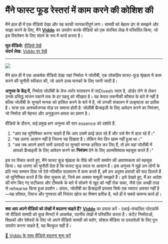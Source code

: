 # मैंने फास्ट फूड रेस्तरां में काम करने की कोशिश की

मैंने हाल ही में एक वीडियो देखा और यह काफी जानकारीपूर्ण लगा। सामग्री को बेहतर ढंग से समझने और साझा करने के लिए, मैंने **[Viddo](https://viddo.pro/)** का उपयोग करके वीडियो को एक संरचित लेख में परिवर्तित किया, जो इस विश्लेषण के लिए संदर्भ के रूप में कार्य करता है।

**मूल वीडियो:** [वीडियो देखें](https://www.youtube.com/watch?v=LjSIZeM1cCo)  
**संदर्भ लेख:** [Viddo पर देखें](https://viddo.pro/zh/video-result/b3f768b6-123e-469e-8956-bc8d0082915e)

---

![](https://img.youtube.com/vi/LjSIZeM1cCo/0.jpg)

मैंने हाल ही में एक आकर्षक वीडियो देखा जहां निर्माता ने जोलीबी, एक लोकप्रिय फास्ट-फूड श्रृंखला में काम करने की चुनौती स्वीकार की, जो अपने उच्च मानकों के लिए जानी जाती है।

**अनुभव के केंद्र में,** निर्माता जोलीबी के तेज-तर्रार वातावरण में जाDiveeh जाता है, ऑर्डर लेने से लेकर उनके प्रसिद्ध व्यंजन पकाने तक के हर पहलू को सीखता है। यह केवल तकनीकी कौशल के बारे में नहीं है बल्कि जोलीबी के सुनहरे मानक को हासिल करने के बारे में है, जो उनकी संचालन में उत्कृष्टता का प्रतीक है। यात्रा एक आश्चर्यजनक मोड़ पर समाप्त होती है: जोलीबी फ्रैंचाइज़ी के लिए आवेदन करने का निमंत्रण, जो निर्माता की मेहनत और अनुकूलन क्षमता का प्रमाण है।

वीडियो के दौरान, कई प्रमुख क्षण अनुभव की सार essence को दर्शाते हैं:
1. "आप यह सुनिश्चित करना चाहते हैं कि आप उसमें फ्राई डाल रहे हैं और उसे बैग में डाल रहे हैं।"
2. "यह उतना आसान नहीं है जितना यह दिखता है। लेकिन मेरा दिन खत्म नहीं हुआ था।"
3. "अब जब आपने हमारे सभी उत्पादों पर सुनहरे मानक हासिल कर लिए हैं, तो हम यहां जोलीबी में आपको फ्रैंचाइज़ी के लिए आवेदन करने का **निमंत्रण** देने के लिए आत्मविश्वास महसूस करते हैं।"

इस पर विचार करते हुए, मैंने फास्ट फूड श्रृंखला के पीछे की भारी समर्पण की आवश्यकता को महसूस किया। यह धारणा को चुनौती देता है कि फास्ट फूड सरल या आसान है। इस अनुभव ने मुझे उन लोगों के प्रति नया सम्मान दिया जो ऐसे गतिशील वातावरण में काम करते हैं, हमें उन अदृश्य प्रयासों की याद दिलाते हैं जो सुनिश्चित करते हैं कि सेवा सुचारू हो, जिसे हम अक्सर मामूली समझते हैं। इसे देखते हुए, मैं हर आदेश की मांग किए गए सटीकता और टीमवर्क के बारे में सोचने से खुद को नहीं रोक सका, जैसे एक अच्छी तरह से rehearse किया हुआ प्रदर्शन। अंततः, जोलीबी का फ्रैंचाइज़ी प्रस्ताव सिर्फ एक व्यापार अवसर नहीं है—यह कौशल, रिवाज और गुणवत्ता की निरंतर खोज का मिश्रण प्रतीक है, भले ही वे सबसे सामन्य कार्य हों।

---

**क्या आप अपने वीडियो को लेखों में बदलना चाहते हैं?** **[Viddo](https://viddo.pro/)** का प्रयास करें - एआई-संचालित प्लेटफ़ॉर्म जो वीडियो सामग्री को कुछ मिनटों में आकर्षक, पठनीय लेखों में परिवर्तित करता है। कंटेंट निर्माताओं, शिक्षकों और पेशेवरों के लिए जो अपने वीडियो सामग्री को ब्लॉग, सोशल मीडिया या दस्तावेज़ों के लिए पुनः उपयोग करना चाहते हैं, यह बिल्कुल सही है।

[🚀 Viddo के साथ वीडियो बदलना शुरू करें](https://viddo.pro/)